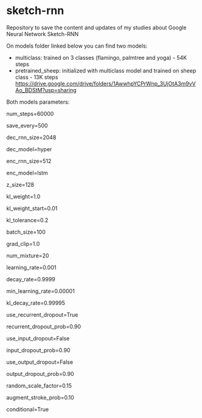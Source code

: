 # sketch-rnn
Repository to save the content and updates of my studies about Google Neural Network Sketch-RNN

On models folder linked below you can find two models:
- multiclass: trained on 3 classes (flamingo, palmtree and yoga) - 54K steps
- pretrained_sheep: initialized with multiclass model and trained on sheep class - 13K steps
https://drive.google.com/drive/folders/1AwwhpYCPrWnp_3UjOtA3m9vVAo_BDStM?usp=sharing

Both models parameters:

num_steps=60000

save_every=500

dec_rnn_size=2048

dec_model=hyper

enc_rnn_size=512

enc_model=lstm

z_size=128

kl_weight=1.0

kl_weight_start=0.01

kl_tolerance=0.2

batch_size=100

grad_clip=1.0

num_mixture=20

learning_rate=0.001

decay_rate=0.9999

min_learning_rate=0.00001

kl_decay_rate=0.99995

use_recurrent_dropout=True

recurrent_dropout_prob=0.90

use_input_dropout=False

input_dropout_prob=0.90

use_output_dropout=False

output_dropout_prob=0.90

random_scale_factor=0.15

augment_stroke_prob=0.10

conditional=True

